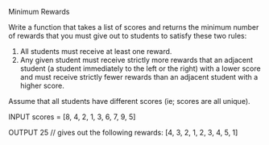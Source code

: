 Minimum Rewards

Write a function that takes a list of scores and returns the minimum number of rewards that you must give out to students to satisfy these two rules:

1. All students must receive at least one reward.
2. Any given student must receive strictly more rewards that an adjacent student (a student immediately to the left or the right) with a lower score and must receive strictly fewer rewards than an adjacent student with a higher score.

Assume that all students have different scores (ie; scores are all unique).

INPUT
scores = [8, 4, 2, 1, 3, 6, 7, 9, 5]

OUTPUT
25 // gives out the following rewards: [4, 3, 2, 1, 2, 3, 4, 5, 1]
